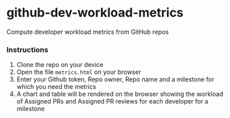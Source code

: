 # github-dev-workload-metrics
Compute developer workload metrics from GitHub repos

### Instructions
1. Clone the repo on your device
2. Open the file `metrics.html` on your browser
3. Enter your Github token, Repo owner, Repo name and a milestone for which you need the metrics
4. A chart and table will be rendered on the browser showing the workload of Assigned PRs and Assigned PR reviews for each developer for a milestone
